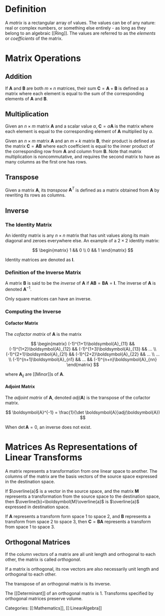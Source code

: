 # Definition

A _matrix_ is a rectangular array of values. The values can be of any nature:
real or complex numbers, or something else entirely - as long as they belong to
an algebraic [[Ring]]. The values are referred to as the _elements_ or
_coefficients_ of the matrix.

# Matrix Operations

## Addition

If $\boldsymbol{A}$ and $\boldsymbol{B}$ are both $m \times n$ matrices, their
sum $\boldsymbol{C} = \boldsymbol{A} + \boldsymbol{B}$ is defined as a matrix
where each element is equal to the sum of the corresponding elements of
$\boldsymbol{A}$ and $\boldsymbol{B}$.

## Multiplication

Given an $n \times m$ matrix $\boldsymbol{A}$ and a scalar value $\alpha$, 
$\boldsymbol{C} = \alpha \boldsymbol{A}$ is the matrix where each element is
equal to the corresponding element of $\boldsymbol{A}$ multiplied by $\alpha$.

Given an $n \times m$ matrix $\boldsymbol{A}$ and an $m \times k$ matrix
$\boldsymbol{B}$, their product is defined as the matrix
$\boldsymbol{C} = \boldsymbol{A}\boldsymbol{B}$ where each coefficient is equal
to the inner product of the corresponding row from $\boldsymbol{A}$ and column
from $\boldsymbol{B}$. Note that matrix multiplication is noncommutative, and
requires the second matrix to have as many columns as the first one has rows.

## Transpose

Given a matrix $\boldsymbol{A}$, its _transpose_ $\boldsymbol{A}^T$ is defined
as a matrix obtained from $\boldsymbol{A}$ by rewriting its rows as columns.

## Inverse

### The Identity Matrix

An identity matrix is any $n \times n$ matrix that has unit values along its
main diagonal and zeroes everywhere else. An example of a $2 \times 2$ identity
matrix:

$$
\begin{matrix}
1 && 0 \\
0 && 1
\end{matrix}
$$

Identity matrices are denoted as $\boldsymbol{I}$.

### Definition of the Inverse Matrix

A matrix $\boldsymbol{B}$ is said to be the _inverse_ of $\boldsymbol{A}$ if
$\boldsymbol{AB} = \boldsymbol{BA} = \boldsymbol{I}$.
The inverse of $\boldsymbol{A}$ is denoted $\boldsymbol{A}^{-1}$.

Only square matrices can have an inverse.

### Computing the Inverse

#### Cofactor Matrix

The _cofactor matrix_ of $\boldsymbol{A}$ is the matrix

$$
\begin{matrix}
(-1)^{1+1}\boldsymbol{A}_{11} && (-1)^{1+2}\boldsymbol{A}_{12} && 
(-1)^{1+3}\boldsymbol{A}_{13} && ... \\
(-1)^{2+1}\boldsymbol{A}_{21} && (-1)^{2+2}\boldsymbol{A}_{22} &&  ... \\
... \\
(-1)^{n+1}\boldsymbol{A}_{n1} && ... && (-1)^{n+n}\boldsymbol{A}_{nn}
\end{matrix}
$$

where $\boldsymbol{A}_{ij}$ are [[Minor]]s of $\boldsymbol{A}$.

#### Adjoint Matrix

The _adjoint matrix_ of $\boldsymbol{A}$, denoted $adj(\boldsymbol{A})$ is
the transpose of the cofactor matrix.

$$
\boldsymbol{A}^{-1} = \frac{1}{\det \boldsymbol{A}}adj(\boldsymbol{A})
$$

When $\det \boldsymbol{A} = 0$, an inverse does not exist.

# Matrices As Representations of Linear Transforms

A matrix represents a transformation from one linear space to another. The
columns of the matrix are the basis vectors of the source space expressed
in the destination space.

If $\overline{a}$ is a vector in the source space, and the matrix
$\boldsymbol{M}$ represents a transformation from the source space to the
destination space, then $\overline{b}=\boldsymbol{M}\overline{a}$ is 
$\overline{a}$ expressed in destination space.

If $\boldsymbol{A}$ represents a transform form space $1$ to space $2$, and
$\boldsymbol{B}$ represents a transform from space $2$ to space $3$, then
$\boldsymbol{C}=\boldsymbol{B}\boldsymbol{A}$ represents a transform from space
$1$ to space $3$.

## Orthogonal Matrices

If the column vectors of a matrix are all unit length and orthogonal to each
other, the matrix is called _orthogonal_.

If a matrix is orthogonal, its row vectors are also necessarily unit length and
orthogonal to each other.

The transpose of an orthogonal matrix is its inverse.

The [[Determinant]] of an orthogonal matrix is $1$. Transforms specified by
orthogonal matrices preserve volume.

Categories: [[:Mathematics]], [[:LinearAlgebra]]